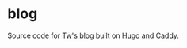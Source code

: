 # blog

Source code for [Tw's blog](https://blog.totorow.xyz) built on [Hugo](https://gohugo.io/) and [Caddy](https://caddyserver.com/).